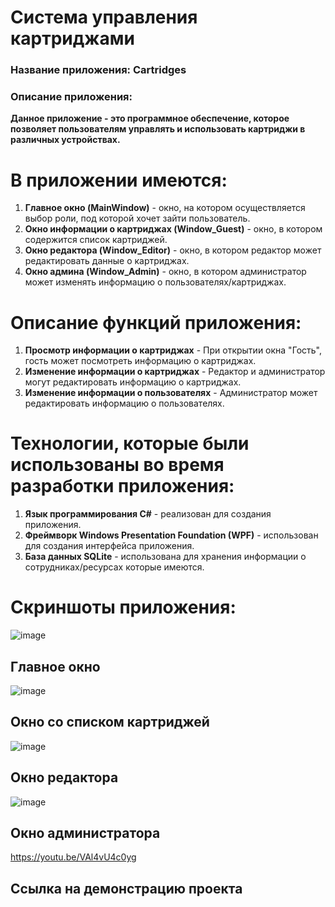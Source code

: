 # Система управления картриджами
### Название приложения: Cartridges
### Описание приложения:
**Данное приложение - это программное обеспечение, которое позволяет пользователям управлять и использовать картриджи в различных устройствах.**

# В приложении имеются:
1. **Главное окно (MainWindow)** - окно, на котором осуществляется выбор роли, под которой хочет зайти пользователь.
2. **Окно информации о картриджах (Window_Guest)** - окно, в котором содержится список картриджей. 
3. **Окно редактора (Window_Editor)** - окно, в котором редактор может редактировать данные о картриджах.
4. **Окно админа (Window_Admin)** - окно, в котором администратор может изменять информацию о пользователях/картриджах.

# Описание функций приложения:
1. **Просмотр информации о картриджах** - При открытии окна "Гость", гость может посмотреть информацию о картриджах.
2. **Изменение информации о картриджах** - Редактор и администратор могут редактировать информацию о картриджах.
3. **Изменение информации о пользователях** - Администратор может редактировать информацию о пользователях.

# Технологии, которые были использованы во время разработки приложения:
1. **Язык программирования C#** - реализован для создания приложения.
2. **Фреймворк Windows Presentation Foundation (WPF)** - использован для создания интерфейса приложения.
3. **База данных SQLite** - использована для хранения информации о сотрудниках/ресурсах которые имеются.

# Скриншоты приложения:

![image](https://github.com/barkinstas/Cartridges/assets/116494565/8fd3459a-1fd0-4078-85f1-3901da265628)
## Главное окно

![image](https://github.com/barkinstas/Cartridges/assets/116494565/c8fb280d-fe3e-4f78-a47f-00463460b394)
## Окно со списком картриджей 

![image](https://github.com/barkinstas/Cartridges/assets/116494565/531b8870-ff84-4b74-8518-c5036e2660ef)
## Окно редактора 

![image](https://github.com/barkinstas/Cartridges/assets/116494565/fca112b4-a841-4560-9f9e-48a2e75fc3fa)
## Окно администратора

https://youtu.be/VAl4vU4c0yg
## Ссылка на демонстрацию проекта


